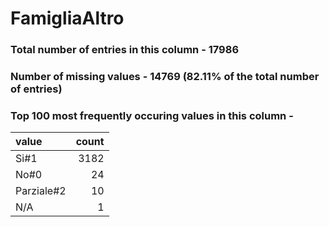 
# FamigliaAltro

### Total number of entries in this column - 17986

### Number of missing values - 14769 (82.11% of the total number of entries)

### Top 100 most frequently occuring values in this column -

| value      |   count |
|:-----------|--------:|
| Si#1       |    3182 |
| No#0       |      24 |
| Parziale#2 |      10 |
| N/A        |       1 |
